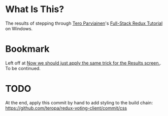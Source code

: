 What Is This?
=============
The results of stepping through [Tero Parviainen](http://teropa.info/)'s [Full-Stack Redux Tutorial](http://teropa.info/blog/2015/09/10/full-stack-redux-tutorial.html) on Windows.

Bookmark
========
Left off at [Now we should just apply the same trick for the Results screen.](http://teropa.info/blog/2015/09/10/full-stack-redux-tutorial.html#table-of-contents). To be continued.

TODO
====
At the end, apply this commit by hand to add styling to the build chain: https://github.com/teropa/redux-voting-client/commit/css